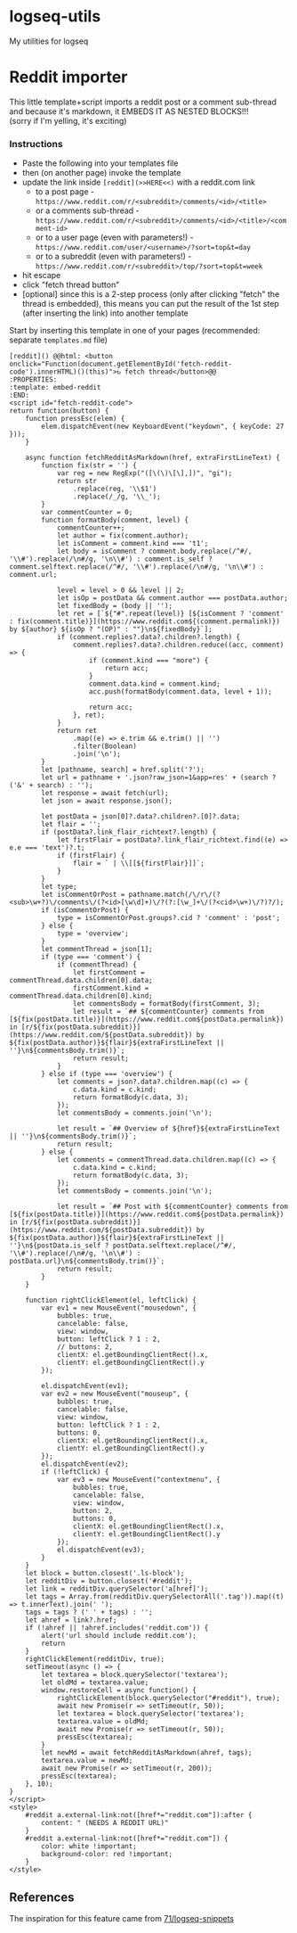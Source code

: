 # logseq-utils
My utilities for logseq

# Reddit importer

This little template+script imports a reddit post or a comment sub-thread and because it's markdown, it EMBEDS IT AS NESTED BLOCKS!!!  
(sorry if I'm yelling, it's exciting)

### Instructions

* Paste the following into your templates file
* then (on another page) invoke the template
* update the link inside `[reddit](>>HERE<<)` with a reddit.com link
  * to a post page - `https://www.reddit.com/r/<subreddit>/comments/<id>/<title>`
  * or a comments sub-thread - `https://www.reddit.com/r/<subreddit>/comments/<id>/<title>/<comment-id>`
  * or to a user page (even with parameters!) - `https://www.reddit.com/user/<username>/?sort=top&t=day`
  * or to a subreddit (even with parameters!) - `https://www.reddit.com/r/<subreddit>/top/?sort=top&t=week`
* hit escape
* click "fetch thread button"
* [optional] since this is a 2-step process (only after clicking "fetch" the thread is embedded), this means you can put the result of the 1st step (after inserting the link) into another template


Start by inserting this template in one of your pages (recommended: separate `templates.md` file)

```
[reddit]() @@html: <button onclick="Function(document.getElementById('fetch-reddit-code').innerHTML)()(this)">↻ fetch thread</button>@@
:PROPERTIES:
:template: embed-reddit
:END:
<script id="fetch-reddit-code">
return function(button) {
    function pressEsc(elem) {
        elem.dispatchEvent(new KeyboardEvent("keydown", { keyCode: 27 }));
    }
    
    async function fetchRedditAsMarkdown(href, extraFirstLineText) {
        function fix(str = '') {
            var reg = new RegExp("([\(\)\[\],])", "gi");
            return str
                .replace(reg, '\\$1')
                .replace(/_/g, '\\_');
        }
        var commentCounter = 0;
        function formatBody(comment, level) {
            commentCounter++;
            let author = fix(comment.author);
            let isComment = comment.kind === 't1';
            let body = isComment ? comment.body.replace(/^#/, '\\#').replace(/\n#/g, '\n\\#') : comment.is_self ? comment.selftext.replace(/^#/, '\\#').replace(/\n#/g, '\n\\#') : comment.url;
            
            level = level > 0 && level || 2;
            let isOp = postData && comment.author === postData.author;
            let fixedBody = (body || '');
            let ret = [`${"#".repeat(level)} [${isComment ? 'comment' : fix(comment.title)}](https://www.reddit.com${(comment.permalink)}) by ${author} ${isOp ? "(OP)" : ""}\n${fixedBody}`];
            if (comment.replies?.data?.children?.length) {
                comment.replies?.data?.children.reduce((acc, comment) => {
                    if (comment.kind === "more") {
                        return acc;
                    }
                    comment.data.kind = comment.kind;
                    acc.push(formatBody(comment.data, level + 1));
                    
                    return acc;
                }, ret);
            }
            return ret
                .map((e) => e.trim && e.trim() || '')
                .filter(Boolean)
                .join('\n');
        }
        let [pathname, search] = href.split('?');
        let url = pathname + '.json?raw_json=1&app=res' + (search ? ('&' + search) : '');
        let response = await fetch(url);
        let json = await response.json();
        
        let postData = json[0]?.data?.children?.[0]?.data;
        let flair = '';
        if (postData?.link_flair_richtext?.length) {
            let firstFlair = postData?.link_flair_richtext.find((e) => e.e === 'text')?.t;
            if (firstFlair) {
                flair = ` | \\[[${firstFlair}]]`;
            }
        }
        let type;
        let isCommentOrPost = pathname.match(/\/r\/(?<sub>\w+?)\/comments\/(?<id>[\w\d]+)\/?(?:[\w_]+\/(?<cid>\w+)\/?)?/);
        if (isCommentOrPost) {
            type = isCommentOrPost.groups?.cid ? 'comment' : 'post';
        } else {
            type = 'overview';
        }
        let commentThread = json[1];
        if (type === 'comment') {
            if (commentThread) {
                let firstComment = commentThread.data.children[0].data;
                firstComment.kind = commentThread.data.children[0].kind;
                let commentsBody = formatBody(firstComment, 3);
                let result = `## ${commentCounter} comments from [${fix(postData.title)}](https://www.reddit.com${postData.permalink}) in [r/${fix(postData.subreddit)}](https://www.reddit.com/${postData.subreddit}) by ${fix(postData.author)}${flair}${extraFirstLineText || ''}\n${commentsBody.trim()}`;
                return result;
            }
        } else if (type === 'overview') {
            let comments = json?.data?.children.map((c) => {
                c.data.kind = c.kind;
                return formatBody(c.data, 3);
            });
            let commentsBody = comments.join('\n');
            
            let result = `## Overview of ${href}${extraFirstLineText || ''}\n${commentsBody.trim()}`;
            return result;
        } else {
            let comments = commentThread.data.children.map((c) => {
                c.data.kind = c.kind;
                return formatBody(c.data, 3);
            });
            let commentsBody = comments.join('\n');
            
            let result = `## Post with ${commentCounter} comments from [${fix(postData.title)}](https://www.reddit.com${postData.permalink}) in [r/${fix(postData.subreddit)}](https://www.reddit.com/${postData.subreddit}) by ${fix(postData.author)}${flair}${extraFirstLineText || ''}\n${postData.is_self ? postData.selftext.replace(/^#/, '\\#').replace(/\n#/g, '\n\\#') : postData.url}\n${commentsBody.trim()}`;
            return result;
        }
    }
    
    function rightClickElement(el, leftClick) {
        var ev1 = new MouseEvent("mousedown", {
            bubbles: true,
            cancelable: false,
            view: window,
            button: leftClick ? 1 : 2,
            // buttons: 2,
            clientX: el.getBoundingClientRect().x,
            clientY: el.getBoundingClientRect().y
        });
        
        el.dispatchEvent(ev1);
        var ev2 = new MouseEvent("mouseup", {
            bubbles: true,
            cancelable: false,
            view: window,
            button: leftClick ? 1 : 2,
            buttons: 0,
            clientX: el.getBoundingClientRect().x,
            clientY: el.getBoundingClientRect().y
        });
        el.dispatchEvent(ev2);
        if (!leftClick) {
            var ev3 = new MouseEvent("contextmenu", {
                bubbles: true,
                cancelable: false,
                view: window,
                button: 2,
                buttons: 0,
                clientX: el.getBoundingClientRect().x,
                clientY: el.getBoundingClientRect().y
            });
            el.dispatchEvent(ev3);
        }
    }
    let block = button.closest('.ls-block');
    let redditDiv = button.closest('#reddit');
    let link = redditDiv.querySelector('a[href]');
    let tags = Array.from(redditDiv.querySelectorAll('.tag')).map((t) => t.innerText).join(' ');
    tags = tags ? (' ' + tags) : '';
    let ahref = link?.href;
    if (!ahref || !ahref.includes('reddit.com')) {
        alert('url should include reddit.com');
        return
    }
    rightClickElement(redditDiv, true);
    setTimeout(async () => {
        let textarea = block.querySelector('textarea');
        let oldMd = textarea.value;
        window.restoreCell = async function() {
            rightClickElement(block.querySelector("#reddit"), true);
            await new Promise(r => setTimeout(r, 50));
            let textarea = block.querySelector('textarea');
            textarea.value = oldMd;
            await new Promise(r => setTimeout(r, 50));
            pressEsc(textarea);
        }
        let newMd = await fetchRedditAsMarkdown(ahref, tags);
        textarea.value = newMd;
        await new Promise(r => setTimeout(r, 200));
        pressEsc(textarea);
    }, 10);
}
</script>
<style>
    #reddit a.external-link:not([href*="reddit.com"]):after {
        content: " (NEEDS A REDDIT URL)"
    }
    #reddit a.external-link:not([href*="reddit.com"]) {
        color: white !important;
        background-color: red !important;
    }
</style>
```

## References

The inspiration for this feature came from [71/logseq-snippets](https://github.com/71/logseq-snippets#rss-page)
